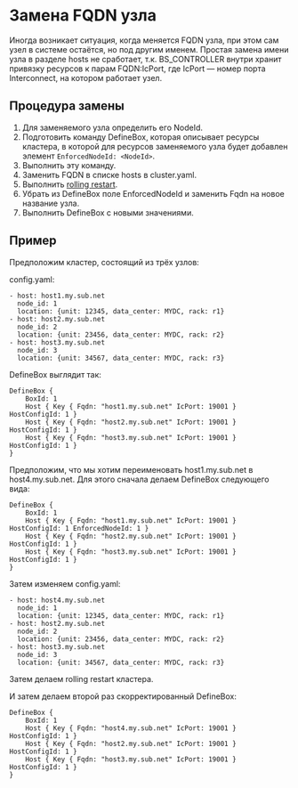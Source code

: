 # Замена FQDN узла

Иногда возникает ситуация, когда меняется FQDN узла, при этом сам узел в системе остаётся, но под другим именем. Простая замена имени узла в разделе hosts не сработает, т.к. BS\_CONTROLLER внутри хранит привязку ресурсов к парам FQDN:IcPort, где IcPort — номер порта Interconnect, на котором работает узел.

## Процедура замены

1. Для заменяемого узла определить его NodeId.
2. Подготовить команду DefineBox, которая описывает ресурсы кластера, в которой для ресурсов заменяемого узла будет добавлен элемент `EnforcedNodeId: <NodeId>`.
3. Выполнить эту команду.
4. Заменить FQDN в списке hosts в cluster.yaml.
5. Выполнить [rolling restart](../../../core/maintenance/maintenance-without-outages.md#rolling-restart).
6. Убрать из DefineBox поле EnforcedNodeId и заменить Fqdn на новое название узла.
7. Выполнить DefineBox с новыми значениями.

## Пример

Предположим кластер, состоящий из трёх узлов:

config.yaml:

```
- host: host1.my.sub.net
  node_id: 1
  location: {unit: 12345, data_center: MYDC, rack: r1}
- host: host2.my.sub.net
  node_id: 2
  location: {unit: 23456, data_center: MYDC, rack: r2}
- host: host3.my.sub.net
  node_id: 3
  location: {unit: 34567, data_center: MYDC, rack: r3}
```

DefineBox выглядит так:

```
DefineBox {
    BoxId: 1
    Host { Key { Fqdn: "host1.my.sub.net" IcPort: 19001 } HostConfigId: 1 }
    Host { Key { Fqdn: "host2.my.sub.net" IcPort: 19001 } HostConfigId: 1 }
    Host { Key { Fqdn: "host3.my.sub.net" IcPort: 19001 } HostConfigId: 1 }
}
```

Предположим, что мы хотим переименовать host1.my.sub.net в host4.my.sub.net. Для этого сначала делаем DefineBox следующего вида:

```
DefineBox {
    BoxId: 1
    Host { Key { Fqdn: "host1.my.sub.net" IcPort: 19001 } HostConfigId: 1 EnforcedNodeId: 1 }
    Host { Key { Fqdn: "host2.my.sub.net" IcPort: 19001 } HostConfigId: 1 }
    Host { Key { Fqdn: "host3.my.sub.net" IcPort: 19001 } HostConfigId: 1 }
}
```

Затем изменяем config.yaml:

```
- host: host4.my.sub.net
  node_id: 1
  location: {unit: 12345, data_center: MYDC, rack: r1}
- host: host2.my.sub.net
  node_id: 2
  location: {unit: 23456, data_center: MYDC, rack: r2}
- host: host3.my.sub.net
  node_id: 3
  location: {unit: 34567, data_center: MYDC, rack: r3}
```

Затем делаем rolling restart кластера.

И затем делаем второй раз скорректированный DefineBox:

```
DefineBox {
    BoxId: 1
    Host { Key { Fqdn: "host4.my.sub.net" IcPort: 19001 } HostConfigId: 1 }
    Host { Key { Fqdn: "host2.my.sub.net" IcPort: 19001 } HostConfigId: 1 }
    Host { Key { Fqdn: "host3.my.sub.net" IcPort: 19001 } HostConfigId: 1 }
}
```
